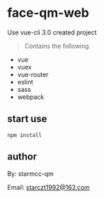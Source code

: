 # face-qm-web

Use vue-cli 3.0 created project

> Contains the following

- vue
- vuex
- vue-router
- eslint
- sass
- webpack



## start use

```shell
npm install
```



## author

By: starmcc-qm

Email: starczt1992@163.com